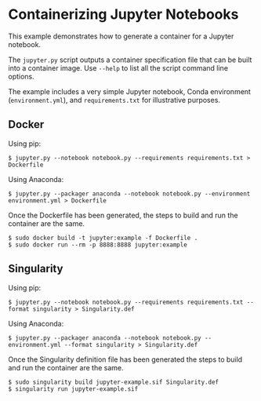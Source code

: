 # Containerizing Jupyter Notebooks

This example demonstrates how to generate a container for a Jupyter
notebook.

The `jupyter.py` script outputs a container specification file that
can be built into a container image.  Use `--help` to list all the
script command line options.

The example includes a very simple Jupyter notebook, Conda environment
(`environment.yml`), and `requirements.txt` for illustrative purposes.

## Docker

Using pip:

```
$ jupyter.py --notebook notebook.py --requirements requirements.txt > Dockerfile
```

Using Anaconda:

```
$ jupyter.py --packager anaconda --notebook notebook.py --environment environment.yml > Dockerfile
```

Once the Dockerfile has been generated, the steps to build and run
the container are the same.

```
$ sudo docker build -t jupyter:example -f Dockerfile .
$ sudo docker run --rm -p 8888:8888 jupyter:example
```

## Singularity

Using pip:

```
$ jupyter.py --notebook notebook.py --requirements requirements.txt --format singularity > Singularity.def
```

Using Anaconda:
```
$ jupyter.py --packager anaconda --notebook notebook.py --environment.yml --format singularity > Singularity.def
```

Once the Singularity definition file has been generated the steps to
build and run the container are the same.

```
$ sudo singularity build jupyter-example.sif Singularity.def
$ singularity run jupyter-example.sif
```
